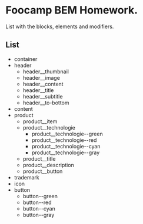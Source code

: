 # Foocamp BEM Homework.

List with the blocks, elements and modifiers.

## List

* container
* header
  * header__thumbnail
  * header__image
  * header__content
  * header__title
  * header__subtitle
  * header__to-bottom
* content
* product
  * product__item
  * product__technologie
    * product__technologie--green
    * product__technologie--red
    * product__technologie--cyan
    * product__technologie--gray
  * product__title
  * product__description
  * product__button
* trademark
* icon
* button
  * button--green
  * button--red
  * button--cyan
  * button--gray
